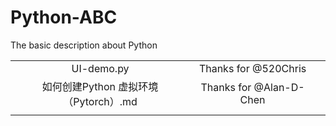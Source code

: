# Python-ABC
The basic description about Python
 


|  |  |  |
| :-----:| :----: | :----: |
 |UI-demo.py|Thanks for @520Chris|||
 |如何创建Python 虚拟环境（Pytorch）.md|Thanks for @Alan-D-Chen||| 
 |||||
